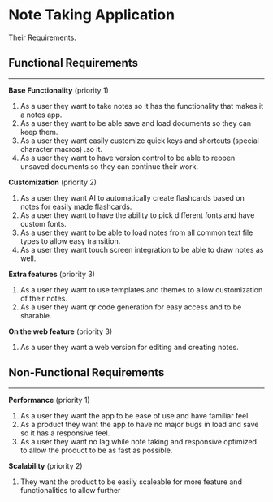 # Note Taking Application
Their Requirements.
## Functional Requirements
---

**Base Functionality** (priority 1)
1. As a user they want to take notes so it has the functionality that makes it a notes app.
2. As a user they want to be able save and load documents so they can keep them. 
3. As a user they want easily customize quick keys and shortcuts (special character macros) .so it.
4. As a user they want to have version control to be able to reopen unsaved documents so they can continue their work.

**Customization** (priority 2)
1. As a user they want AI to automatically create flashcards based on notes for easily made flashcards.
2. As a user they want to have the ability to pick different fonts and have custom fonts.
3. As a user they want to be able to load notes from all common text file types to allow easy transition.
4. As a user they want touch screen integration to be able to draw notes as well.

**Extra features** (priority 3)
1. As a user they want to use templates and themes to allow customization of their notes.
2. As a user they want qr code generation for easy access and to be sharable.

**On the web feature** (priority 3)
1. As a user they want a web version for editing and creating notes.

## Non-Functional Requirements
---
**Performance** (priority 1)
1. As a user they want the app to be ease of use and have familiar feel.
2. As a product they want the app to have no major bugs in load and save so it has a responsive feel. 
3. As a user they want no lag while note taking and responsive optimized to allow the product to be as fast as possible.

**Scalability** (priority 2)
1. They want the product to be easily scaleable for more feature and functionalities to allow further